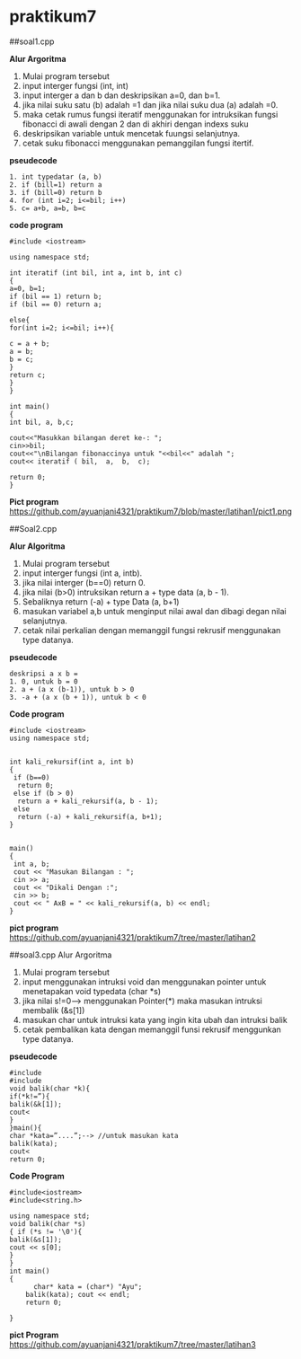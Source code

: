 # praktikum7

##soal1.cpp 

**Alur Argoritma**

1. Mulai program tersebut
2. input interger fungsi (int, int)
3. input interger a dan b dan deskripsikan a=0, dan b=1.
4. jika nilai suku satu (b) adalah =1 dan jika nilai suku dua (a) adalah =0.
5. maka cetak rumus fungsi iteratif menggunakan for intruksikan fungsi fibonacci di awali dengan 2 dan di akhiri dengan indexs suku
6. deskripsikan variable untuk mencetak fuungsi selanjutnya.
7. cetak suku fibonacci menggunakan pemanggilan fungsi itertif.

**pseudecode**
```
1. int typedatar (a, b)
2. if (bill=1) return a
3. if (bill=0) return b
4. for (int i=2; i<=bil; i++)
5. c= a+b, a=b, b=c
```

**code program**
```
#include <iostream>

using namespace std;

int iteratif (int bil, int a, int b, int c)
{
a=0, b=1;
if (bil == 1) return b;
if (bil == 0) return a;

else{
for(int i=2; i<=bil; i++){

c = a + b;
a = b;
b = c;
}
return c;
}
}

int main()
{
int bil, a, b,c;

cout<<"Masukkan bilangan deret ke-: ";
cin>>bil;
cout<<"\nBilangan fibonaccinya untuk "<<bil<<" adalah ";
cout<< iteratif ( bil,  a,  b,  c);

return 0;
}
```

**Pict program**
https://github.com/ayuanjani4321/praktikum7/blob/master/latihan1/pict1.png


##Soal2.cpp

**Alur Algoritma**

1. Mulai program tersebut
2. input interger fungsi (int a, intb).
3. jika nilai interger (b==0) return 0.
4. jika nilai (b>0) intruksikan return a + type data (a, b - 1).
5. Sebaliknya return (-a) + type Data (a, b+1)
6. masukan variabel a,b untuk menginput nilai awal dan dibagi degan nilai selanjutnya.
7. cetak nilai perkalian dengan memanggil fungsi rekrusif menggunakan type datanya.

**pseudecode**
```
deskripsi a x b =
1. 0, untuk b = 0
2. a + (a x (b-1)), untuk b > 0
3. -a + (a x (b + 1)), untuk b < 0
```

**Code program**
```
#include <iostream>
using namespace std;


int kali_rekursif(int a, int b)
{
 if (b==0)
  return 0;
 else if (b > 0)
  return a + kali_rekursif(a, b - 1);
 else
  return (-a) + kali_rekursif(a, b+1);
}


main()
{
 int a, b;
 cout << "Masukan Bilangan : ";
 cin >> a;
 cout << "Dikali Dengan :";
 cin >> b;
 cout << " AxB = " << kali_rekursif(a, b) << endl;
}
```

**pict program**
https://github.com/ayuanjani4321/praktikum7/tree/master/latihan2

##soal3.cpp Alur Argoritma

1. Mulai program tersebut
2. input menggunakan intruksi void dan menggunakan pointer untuk menetapakan void typedata (char *s)
3. jika nilai s!=0--> menggunakan Pointer(*) maka masukan intruksi membalik (&s[1])
4. masukan char untuk intruksi kata yang ingin kita ubah dan intruksi balik
5. cetak pembalikan kata dengan memanggil funsi rekrusif menggunkan type datanya.

**pseudecode**
```
#include
#include
void balik(char *k){
if(*k!=”){
balik(&k[1]);
cout<
}
}main(){
char *kata=”....”;--> //untuk masukan kata
balik(kata);
cout<
return 0;
```

**Code Program**
```
#include<iostream>
#include<string.h>

using namespace std;
void balik(char *s)
{ if (*s != '\0'){
balik(&s[1]);
cout << s[0];
}
}
int main()
{
      char* kata = (char*) "Ayu";
    balik(kata); cout << endl;
    return 0;

}
```
**pict Program**
https://github.com/ayuanjani4321/praktikum7/tree/master/latihan3
